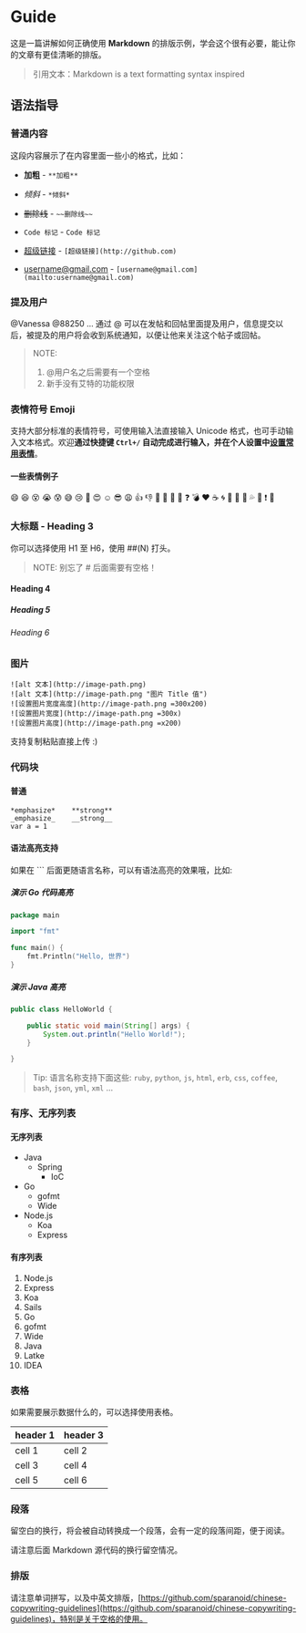 

# Guide




这是一篇讲解如何正确使用 **Markdown** 的排版示例，学会这个很有必要，能让你的文章有更佳清晰的排版。


> 引用文本：Markdown is a text formatting syntax inspired

## 语法指导



### 普通内容

这段内容展示了在内容里面一些小的格式，比如：



- **加粗** - `**加粗**`

- *倾斜* - `*倾斜*`

- ~~删除线~~ - `~~删除线~~`

- `Code 标记` - ``Code 标记``

- [超级链接](http://github.com) - `[超级链接](http://github.com)`

- [username@gmail.com](mailto:username@gmail.com) - `[username@gmail.com](mailto:username@gmail.com)`




### 提及用户

@Vanessa @88250  ... 通过 @ 可以在发帖和回帖里面提及用户，信息提交以后，被提及的用户将会收到系统通知，以便让他来关注这个帖子或回帖。



> NOTE:
>
> 1. @用户名之后需要有一个空格
> 2. 新手没有艾特的功能权限



### 表情符号 Emoji

支持大部分标准的表情符号，可使用输入法直接输入 Unicode 格式，也可手动输入文本格式。欢迎**通过快捷键 `Ctrl+/` 自动完成进行输入，并在个人设置中[设置常用表情](https://hacpai.com/settings/function)**。





#### 一些表情例子
:smile: :laughing: :dizzy_face: :sob: :cold_sweat: :sweat_smile:  :cry: :triumph: :heart_eyes: :relaxed: :sunglasses: :weary:
:+1: :-1: :100: :clap: :bell: :gift: :question: :bomb: :heart: :coffee: :cyclone: :bow: :kiss: :pray: :sweat_drops: :hankey: :exclamation: :anger:

### 大标题 - Heading 3

你可以选择使用 H1 至 H6，使用 ##(N) 打头。

> NOTE: 别忘了 # 后面需要有空格！


#### Heading 4


##### Heading 5


###### Heading 6


### 图片

```
![alt 文本](http://image-path.png)
![alt 文本](http://image-path.png "图片 Title 值")
![设置图片宽度高度](http://image-path.png =300x200)
![设置图片宽度](http://image-path.png =300x)
![设置图片高度](http://image-path.png =x200)
```

支持复制粘贴直接上传 :)


### 代码块


#### 普通

```
*emphasize*    **strong**
_emphasize_    __strong__
var a = 1
```



#### 语法高亮支持

如果在 ``` 后面更随语言名称，可以有语法高亮的效果哦，比如:


##### 演示 Go 代码高亮

```go
package main

import "fmt"

func main() {
	fmt.Println("Hello, 世界")
}
```



##### 演示 Java 高亮

```java
public class HelloWorld {

    public static void main(String[] args) {
        System.out.println("Hello World!");
    }

}
```

> Tip: 语言名称支持下面这些: `ruby`, `python`, `js`, `html`, `erb`, `css`, `coffee`, `bash`, `json`, `yml`, `xml` ...


### 有序、无序列表

#### 无序列表


- Java
  - Spring
    - IoC
- Go
  - gofmt
  - Wide
- Node.js
  - Koa
  - Express









#### 有序列表

1. Node.js
  1. Express
  2. Koa
  3. Sails
2. Go
  1. gofmt
  2. Wide
3. Java
  1. Latke
  2. IDEA









### 表格

如果需要展示数据什么的，可以选择使用表格。


| header 1 | header 3 |
| -------- | -------- |
| cell 1   | cell 2   |
| cell 3   | cell 4   |
| cell 5   | cell 6   |





### 段落


留空白的换行，将会被自动转换成一个段落，会有一定的段落间距，便于阅读。


请注意后面 Markdown 源代码的换行留空情况。



### 排版

请注意单词拼写，以及中英文排版，[https://github.com/sparanoid/chinese-copywriting-guidelines](https://github.com/sparanoid/chinese-copywriting-guidelines)，特别是关于空格的使用。
